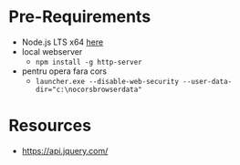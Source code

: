 # Pre-Requirements

  * Node.js LTS x64 [here](https://nodejs.org/en/download)
  * local webserver
    * `npm install -g http-server`
  * pentru opera fara cors
    * `launcher.exe --disable-web-security --user-data-dir="c:\nocorsbrowserdata"`

# Resources

  * https://api.jquery.com/